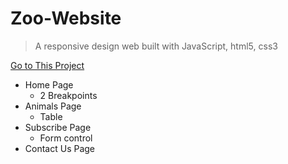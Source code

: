 # Zoo-Website
> A responsive design web built with JavaScript, html5, css3

[Go to This Project](https://kbingjie.com/Zoo-Website/)

- Home Page
   - 2 Breakpoints
- Animals Page
   - Table
- Subscribe Page
   - Form control
- Contact Us Page

